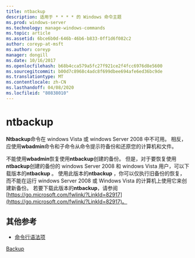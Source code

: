 ```yaml
---
title: ntbackup
description: 适用于 * * * * 的 Windows 命令主题
ms.prod: windows-server
ms.technology: manage-windows-commands
ms.topic: article
ms.assetid: 6bce6b0d-646b-46b6-b833-0ff1d6f082c2
author: coreyp-at-msft
ms.author: coreyp
manager: dongill
ms.date: 10/16/2017
ms.openlocfilehash: b68b4cca579a5fc27f921ce2f4fcc6976d8e5600
ms.sourcegitcommit: b00d7c8968c4adc8f699dbee694afe6ed36bc9de
ms.translationtype: MT
ms.contentlocale: zh-CN
ms.lasthandoff: 04/08/2020
ms.locfileid: "80838010"
---
```

# <a name="ntbackup"></a>ntbackup



**Ntbackup**命令在 windows Vista 或 windows Server 2008 中不可用。 相反，应使用**wbadmin**命令和子命令从命令提示符备份和还原您的计算机和文件。

不能使用**wbadmin**恢复使用**ntbackup**创建的备份。 但是，对于要恢复使用**ntbackup**创建的备份的 windows Server 2008 和 windows Vista 用户，可以下载版本的**ntbackup** 。 使用此版本的**ntbackup** ，你可以仅执行旧备份的恢复，而不能在运行 windows Server 2008 或 Windows Vista 的计算机上使用它来创建新备份。 若要下载此版本的**ntbackup**，请参阅[https://go.microsoft.com/fwlink/?LinkId=82917](https://go.microsoft.com/fwlink/?LinkId=82917)。

## <a name="additional-references"></a>其他参考

- [命令行语法项](command-line-syntax-key.md)

[Backup](wbadmin.md)